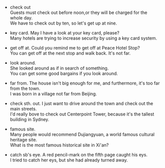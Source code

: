 * check out   
Guests must check out before noon,or they will be charged for the whole day.   
We have to check out by ten, so let's get up at nine.  

* key card. 
May I have a look at your key card, please?  
Many hotels are trying to increase security by using a key card system.  

* get off at. 
Could you remind me to get off at Peace Hotel Stop?  
You can get off at the next stop and walk back. It's not far.  

* look around.   
She looked around as if in search of something.   
You can get some good bargains if you look around.    

* far from. 
The house isn't big enough for me, and furthermore, it's too far from the town.    
I was born in a village not far from Beijing.   

* check sth. out. 
I just want to drive around the town and check out the main streets.    
I'd really bove to check out Centerpoint Tower, because it's the tallest building in Sydney.    

* famous site.  
Many people would recommend Dujiangyuan, a world famous cultural heritage site.    
What is the most famous historical site in Xi'an?    

* catch sb's eye. 
A red pencil-mark on the fifth page caught his eys.    
I tried to catch her eys, but she had already turned away.  
